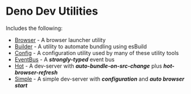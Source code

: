 # Deno Dev Utilities

Includes the following:    
  - <a href="https://github.com/nhrones/Utilities/blob/main/Browser/readme.md">Browser</a> - A browser launcher utility
  - <a href="https://github.com/nhrones/Utilities/blob/main/Builder/readme.md">Builder</a> - A utility to automate bundling using esBuild
  - <a href="https://github.com/nhrones/Utilities/blob/main/Config/readme.md">Config</a> - A configuration utility used by many of these utility tools
  - <a href="https://github.com/nhrones/Utilities/blob/main/EventBus/readme.md">EventBus</a> - A **_strongly-typed_** event bus 
  - <a href="https://github.com/nhrones/Utilities/blob/main/Hot/readme.md">Hot</a> - A dev-server with  **_auto-bundle-on-src-change_**  plus **_hot-browser-refresh_**
  - <a href="https://github.com/nhrones/Utilities/blob/main/Simple/readme.md">Simple</a> - A simple dev-server with **_configuration_** and **_auto browser start_**